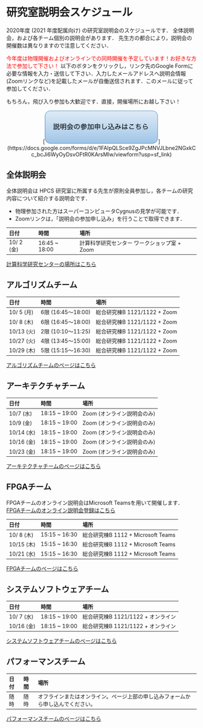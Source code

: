 研究室説明会スケジュール
========================

2020年度 (2021 年度配属向け) の研究室説明会のスケジュールです．
全体説明会，および各チーム個別の説明会があります．
先生方の都合により，説明会の開催数は異なりますので注意してください．

<font color="red">今年度は物理開催およびオンラインでの同時開催を予定しています！お好きな方法で参加して下さい！</font>
以下のボタンをクリックし，リンク先のGoogle Formに必要な情報を入力・送信して下さい．入力したメールアドレスへ説明会情報(Zoomリンクなど)を記載したメールが自働送信されます．このメールに従って参加してください．

もちろん，飛び入り参加も大歓迎です．直接，開催場所にお越し下さい！
<center>[<img src="./banner_form.png" width=300 style="border:none;"></img>](https://docs.google.com/forms/d/e/1FAIpQLSce9ZgJPcMNVJLbne2NGxkCc_bcJi6WyOyDsvOFtR0KArsMlw/viewform?usp=sf_link)</center>



全体説明会
----------
全体説明会は HPCS 研究室に所属する先生が原則全員参加し，各チームの研究内容について紹介する説明会です．

* 物理参加された方はスーパーコンピュータCygnusの見学が可能です．
* Zoomリンクは，「説明会の参加申し込み」を行うことで取得できます．

|日付|時間|場所|
|:---|:---|:---|
|10/ 2 (金)|16:45 ~ 18:00|計算科学研究センター ワークショップ室 + Zoom|
[計算科学研究センターの場所はこちら](https://www.ccs.tsukuba.ac.jp/access/)


アルゴリズムチーム
------------------

|日付|時間|場所|
|:---|:---|:---|
|10/ 5 (月)          |6限 (16:45〜18:00)|総合研究棟B 1121/1122 + Zoom|
|10/ 8 (木)          |6限 (16:45〜18:00)|総合研究棟B 1121/1122 + Zoom|
|10/13 (火)          |2限 (10:10〜11:25)|総合研究棟B 1121/1122 + Zoom|
|10/27 (火)          |4限 (13:45〜15:00)|総合研究棟B 1121/1122 + Zoom|
|10/29 (木)          |5限 (15:15〜16:30)|総合研究棟B 1121/1122 + Zoom|
[アルゴリズムチームのページはこちら](ateam.md)

アーキテクチャチーム
------------------

|日付|時間|場所|
|:---|:---|:---|
|10/7 (水)|18:15 ~ 19:00| Zoom (オンライン説明会のみ) |
|10/9 (金)|18:15 ~ 19:00| Zoom (オンライン説明会のみ) |
|10/14 (水)|18:15 ~ 19:00| Zoom (オンライン説明会のみ) |
|10/16 (金)|18:15 ~ 19:00| Zoom (オンライン説明会のみ) |
|10/23 (金)|18:15 ~ 19:00| Zoom (オンライン説明会のみ) |
[アーキテクチャチームのページはこちら](arcteam.md)

FPGAチーム
----------
FPGAチームのオンライン説明会はMicrosoft Teamsを用いて開催します．[FPGAチームのオンライン説明会登録はこちら](https://teams.microsoft.com/l/team/19%3a4bcd7dd69b064015b9b3889aeaf13245%40thread.tacv2/conversations?groupId=6ab484fa-a60e-478d-894d-477cd6666044&tenantId=9e5b5dfd-669d-4ef8-b240-4229cbf4a83d)


|日付|時間|場所|
|:---|:---|:---|
|10/ 8 (木)|15:15 ~ 16:30|総合研究棟B 1112 + Microsoft Teams|
|10/15 (木)|15:15 ~ 16:30|総合研究棟B 1112 + Microsoft Teams|
|10/21 (水)|15:15 ~ 16:30|総合研究棟B 1112 + Microsoft Teams|

[FPGAチームのページはこちら](fpgateam.md)

システムソフトウェアチーム
------------------

|日付|時間|場所|
|:---|:---|:---|
|10/ 7 (水)|18:15 ~ 19:00|総合研究棟B 1121/1122 + オンライン|
|10/16 (金)|18:15 ~ 19:00|総合研究棟B 1121/1122 + オンライン|
[システムソフトウェアチームのページはこちら](ssteam.md)

パフォーマンスチーム
------------------

|日付|時間|場所|
|:---|:---|:---|
|随時|随時|オフラインまたはオンライン。ページ上部の申し込みフォームから申し込んでください。|
[パフォーマンスチームのページはこちら](perfteam.md)

